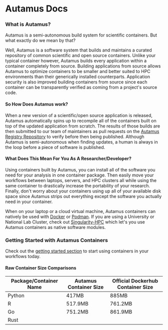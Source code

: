 # Autamus Docs
### What is Autamus?
Autamus is a semi-autonomous build system for scientific containers. But what exactly do we mean by that? 

Well, Autamus is a software system that builds and maintains a curated repository of common scientific and open source containers. Unlike your typical container however, Autamus builds every application within a container completely from source. Building applications from source allows Autamus to optimize containers to be smaller and better suited to HPC environments than their generically installed counterparts. Application security is also improved building containers from source since each container can be transparently verified as coming from a project's source code.

#### So How Does Autamus work?
When a new version of a scientific/open source application is released, Autamus automatically spins up to recompile all of the containers built on top of the updated application from scratch. The results of those builds are then submitted to our team of maintainers as pull requests on the [Autamus Registry Repository](https://github.com/autamus/registry/pulls) to verify before then being published. Although Autamus is semi-autonomous when finding updates, a human is always in the loop before a piece of software is published.

#### What Does This Mean For You As A Researcher/Developer?
Using containers built by Autamus, you can install all of the software you need for your analysis in one container package. Then easily move your workflows between laptops, servers, and HPC clusters all while using the same container to drastically increase the portability of your research. Finally, don't worry about your containers using up all of your available disk space since Autamus strips out everything except the software you actually need in your container.

When on your laptop or a cloud virtual machine, Autamus containers can natively be used with [Docker](https://www.docker.com) or [Podman](https://podman.io). If you are using a University or National Lab Cluster, check out [Singularity-HPC](https://singularity-hpc.readthedocs.io/en/latest/) which let's you use Autamus containers as native software modules.

### Getting Started with Autamus Containers
Check out the [getting started section](getting-started/index.md) to start using containers in your workflows today.


#### Raw Container Size Comparisons
| **Package/Container Name** | **Autamus Container Size** | **Official Dockerhub Container Size** |
|----------------------------|----------------------------|---------------------------------------|
| Python                     | 417MB                      | 885MB                                 |
| R                          | 517.9MB                    | 761.2MB                               |
| Go                         | 751.2MB                    | 861.9MB                               |
| Rust                       |                            |                                       |
